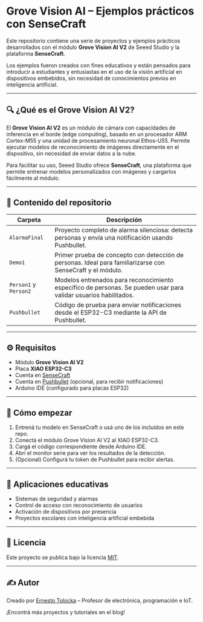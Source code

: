 # Grove Vision AI – Ejemplos prácticos con SenseCraft

Este repositorio contiene una serie de proyectos y ejemplos prácticos desarrollados con el módulo **Grove Vision AI V2** de Seeed Studio y la plataforma **SenseCraft**.

Los ejemplos fueron creados con fines educativos y están pensados para introducir a estudiantes y entusiastas en el uso de la visión artificial en dispositivos embebidos, sin necesidad de conocimientos previos en inteligencia artificial.

---

## 🔍 ¿Qué es el Grove Vision AI V2?

El **Grove Vision AI V2** es un módulo de cámara con capacidades de inferencia en el borde (edge computing), basado en un procesador ARM Cortex-M55 y una unidad de procesamiento neuronal Ethos-U55. Permite ejecutar modelos de reconocimiento de imágenes directamente en el dispositivo, sin necesidad de enviar datos a la nube.

Para facilitar su uso, Seeed Studio ofrece **SenseCraft**, una plataforma que permite entrenar modelos personalizados con imágenes y cargarlos fácilmente al módulo.

---

## 📁 Contenido del repositorio

| Carpeta        | Descripción |
|----------------|-------------|
| `AlarmaFinal`  | Proyecto completo de alarma silenciosa: detecta personas y envía una notificación usando Pushbullet. |
| `Demo1`        | Primer prueba de concepto con detección de personas. Ideal para familiarizarse con SenseCraft y el módulo. |
| `Person1` y `Person2` | Modelos entrenados para reconocimiento específico de personas. Se pueden usar para validar usuarios habilitados. |
| `Pushbullet`   | Código de prueba para enviar notificaciones desde el ESP32-C3 mediante la API de Pushbullet. |

---

## ⚙️ Requisitos

- Módulo **Grove Vision AI V2**
- Placa **XIAO ESP32-C3**
- Cuenta en [SenseCraft](https://sensecraft.seeed.cc/)
- Cuenta en [Pushbullet](https://www.pushbullet.com/) (opcional, para recibir notificaciones)
- Arduino IDE (configurado para placas ESP32)

---

## 🚀 Cómo empezar

1. Entrená tu modelo en SenseCraft o usá uno de los incluidos en este repo.
2. Conectá el módulo Grove Vision AI V2 al XIAO ESP32-C3.
3. Cargá el código correspondiente desde Arduino IDE.
4. Abrí el monitor serie para ver los resultados de la detección.
5. (Opcional) Configurá tu token de Pushbullet para recibir alertas.

---

## 🧠 Aplicaciones educativas

- Sistemas de seguridad y alarmas
- Control de acceso con reconocimiento de usuarios
- Activación de dispositivos por presencia
- Proyectos escolares con inteligencia artificial embebida

---

## 📜 Licencia

Este proyecto se publica bajo la licencia [MIT](LICENSE).

---

## ✍️ Autor

Creado por [Ernesto Tolocka](https://www.profetolocka.com.ar) – Profesor de electrónica, programación e IoT.

¡Encontrá más proyectos y tutoriales en el blog!

